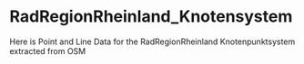 # RadRegionRheinland_Knotensystem
Here is Point and Line Data for the RadRegionRheinland Knotenpunktsystem extracted from OSM
